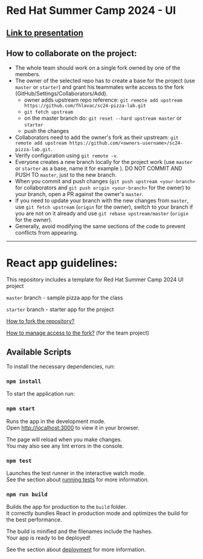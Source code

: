 # Red Hat Summer Camp 2024 - UI

[Link to presentation](https://drive.google.com/file/d/1TydEjvW8YRV5OdlXgXGh1SZIsb4r1GJm/view?usp=sharing)
---
## How to collaborate on the project:
- The whole team should work on a single fork owned by one of the members.
- The owner of the selected repo has to create a base for the project (use `master` or `starter`) and grant his teammates write access to the fork (GitHub/Settings/Collaborators/Add).
    - owner adds upstream repo reference: `git remote add upstream https://github.com/fhlavac/sc24-pizza-lab.git`
    - `git fetch upstream`
    - on the master branch do: `git reset --hard upstream master` or `starter`
    - push the changes
- Collaborators need to add the owner's fork as their upstream: `git remote add upstream https://github.com/<owners-username>/sc24-pizza-lab.git`.
- Verify configuration using `git remote -v`.
- Everyone creates a new branch locally for the project work (use `master` or `starter` as a base, name it for example <your-name>). DO NOT COMMIT AND PUSH TO `master`, just to the new branch.
- When you commit and push changes (`git push upstream <your-branch>` for collaborators and `git push origin <your-branch>` for the owner) to your branch, open a PR against the owner's `master`.
- If you need to update your branch with the new changes from `master`, use `git fetch upstream` (`origin` for the owner), switch to your branch if you are not on it already and use `git rebase upstream/master` (`origin` for the owner).
- Generally, avoid modifying the same sections of the code to prevent conflicts from appearing.
---
# React app guidelines:

This repository includes a template for Red Hat Summer Camp 2024 UI project

`master` branch - sample pizza app for the class

`starter` branch - starter app for the project

[How to fork the repository?](https://docs.github.com/en/pull-requests/collaborating-with-pull-requests/working-with-forks/fork-a-repo#forking-a-repository)

[How to manage access to the fork?](https://docs.github.com/en/repositories/managing-your-repositorys-settings-and-features/managing-repository-settings/managing-teams-and-people-with-access-to-your-repository#about-access-management-for-repositories) (for the team project)

## Available Scripts

To install the necessary dependencies, run:

### `npm install`

To start the application run:

### `npm start`

Runs the app in the development mode.\
Open [http://localhost:3000](http://localhost:3000) to view it in your browser.

The page will reload when you make changes.\
You may also see any lint errors in the console.

### `npm test`

Launches the test runner in the interactive watch mode.\
See the section about [running tests](https://facebook.github.io/create-react-app/docs/running-tests) for more information.

### `npm run build`

Builds the app for production to the `build` folder.\
It correctly bundles React in production mode and optimizes the build for the best performance.

The build is minified and the filenames include the hashes.\
Your app is ready to be deployed!

See the section about [deployment](https://facebook.github.io/create-react-app/docs/deployment) for more information.
